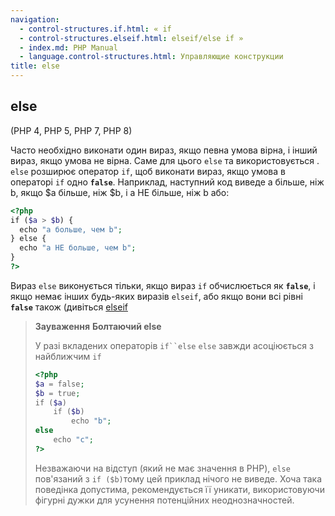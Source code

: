 ```yaml
---
navigation:
  - control-structures.if.html: « if
  - control-structures.elseif.html: elseif/else if »
  - index.md: PHP Manual
  - language.control-structures.html: Управляющие конструкции
title: else
---
```

## else

(PHP 4, PHP 5, PHP 7, PHP 8)

Часто необхідно виконати один вираз, якщо певна умова вірна, і інший вираз, якщо умова не вірна. Саме для цього `else` та використовується . `else` розширює оператор `if`, щоб виконати вираз, якщо умова в операторі `if` одно **`false`**. Наприклад, наступний код виведе a більше, ніж b, якщо $a більше, ніж $b, і a НЕ більше, ніж b або:

```php
<?php
if ($a > $b) {
  echo "a больше, чем b";
} else {
  echo "a НЕ больше, чем b";
}
?>
```

Вираз `else` виконується тільки, якщо вираз `if` обчислюється як **`false`**, і якщо немає інших будь-яких виразів `elseif`, або якщо вони всі рівні **`false`** також (дивіться [elseif](control-structures.elseif.md)

> **Зауваження** **Болтаючий else**
> 
> У разі вкладених операторів `if``else` `else` завжди асоціюється з найближчим `if`
> 
> ```php
> <?php
> $a = false;
> $b = true;
> if ($a)
>     if ($b)
>         echo "b";
> else
>     echo "c";
> ?>
> ```
> 
> Незважаючи на відступ (який не має значення в PHP), `else` пов'язаний з `if ($b)`тому цей приклад нічого не виведе. Хоча така поведінка допустима, рекомендується її уникати, використовуючи фігурні дужки для усунення потенційних неоднозначностей.
